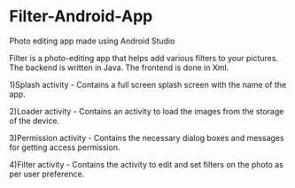 # Filter-Android-App
Photo editing app made using Android Studio

Filter is a photo-editing app that helps add various filters to your pictures.
The backend is written in Java.
The frontend is done in Xml.

1)Splash activity - Contains a full screen splash screen with the name of the app.

2)Loader activity - Contains an activity to load the images from the storage of the device.

3)Permission activity - Contains the necessary dialog boxes and messages for getting access permission.

4)Filter activity - Contains the activity to edit and set filters on the photo as per user preference.
